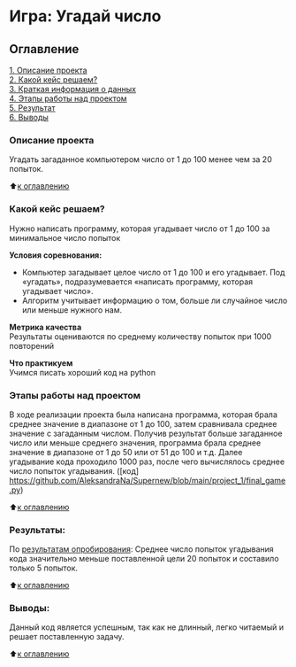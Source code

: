 # Игра: Угадай число

## Оглавление  
[1. Описание проекта](https://github.com/AleksandraNa/Supernew/blob/main/project_1/README.md#Описание-проекта)  
[2. Какой кейс решаем?](https://github.com/AleksandraNa/Supernew/blob/main/project_1/README.md#Какой-кейс-решаем)  
[3. Краткая информация о данных](https://github.com/AleksandraNa/Supernew/blob/main/project_1/README.md#Краткая-информация-о-данных)  
[4. Этапы работы над проектом](https://github.com/AleksandraNa/Supernew/blob/main/project_1/README.md#Этапы-работы-над-проектом)  
[5. Результат](https://github.com/AleksandraNa/Supernew/blob/main/project_1/README.md#Результат)    
[6. Выводы](https://github.com/AleksandraNa/Supernew/blob/main/project_1/README.md#Выводы) 

### Описание проекта    
Угадать загаданное компьютером число от 1 до 100 менее чем за 20 попыток.

:arrow_up:[к оглавлению](https://github.com/AleksandraNa/Supernew/blob/main/project_1/README.md#Оглавление)


### Какой кейс решаем?    
Нужно написать программу, которая угадывает число от 1 до 100 за минимальное число попыток

**Условия соревнования:**  
- Компьютер загадывает целое число от 1 до 100 и его угадывает. Под «угадать», подразумевается «написать программу, которая угадывает число».
- Алгоритм учитывает информацию о том, больше ли случайное число или меньше нужного нам.

**Метрика качества**     
Результаты оцениваются по среднему количеству попыток при 1000 повторений

**Что практикуем**     
Учимся писать хороший код на python


### Этапы работы над проектом  
В ходе реализации проекта была написана программа, которая брала среднее значение в диапазоне от 1 до 100, затем сравнивала среднее значение с загаданным числом. Получив результат больше загаданное число или меньше среднего значения, программа брала среднее значение в диапазоне от 1 до 50 или от 51 до 100 и т.д.
Далее угадывание кода проходило 1000 раз, после чего вычислялось среднее число попыток угадывания.
([код] https://github.com/AleksandraNa/Supernew/blob/main/project_1/final_game.py)

:arrow_up:[к оглавлению](https://github.com/AleksandraNa/Supernew/blob/main/project_1/README.md#Оглавление)


### Результаты:  
По [результатам опробирования](https://github.com/AleksandraNa/Supernew/blob/main/project_1/final_game.ipynb):
Среднее число попыток угадывания кода значительно меньше поставленной цели 20 попыток и составило только 5 попыток.

:arrow_up:[к оглавлению](https://github.com/AleksandraNa/Supernew/blob/main/project_1/README.md#Оглавление)


### Выводы:  
Данный код является успешным, так как не длинный, легко читаемый и решает поставленную задачу.

:arrow_up:[к оглавлению](https://github.com/AleksandraNa/Supernew/blob/main/project_1/README.md#Оглавление)
